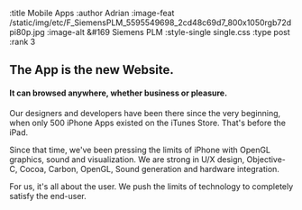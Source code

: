 :title Mobile Apps
:author Adrian
:image-feat /static/img/etc/F_SiemensPLM_5595549698_2cd48c69d7_800x1050rgb72dpi80p.jpg
:image-alt &#169 Siemens PLM
:style-single single.css
:type post
:rank 3


<h2>The App is the new Website.</h2>
<h4>It can browsed anywhere, whether business or pleasure.</h4>

<p>Our designers and developers have been there since the very beginning, when only 500 iPhone Apps existed on the iTunes Store. That's before the iPad.</p>

<p>Since that time, we've been pressing the limits of iPhone with OpenGL graphics, sound and visualization. We are strong in U/X design, Objective-C, Cocoa, Carbon, OpenGL, Sound generation and hardware integration.</p>

<p>For us, it's all about the user. We push the limits of technology to completely satisfy the end-user.</p>

